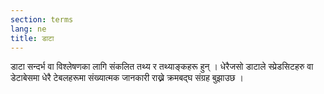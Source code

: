 ```yaml
---
section: terms
lang: ne
title: डाटा 
---
```


डाटा सन्दर्भ वा विश्लेषणका लागि संकलित तथ्य र तथ्याङ्कहरू हुन् । धेरैजसो डाटाले स्प्रेडसिटहरु वा डेटाबेसमा धेरै टेबलहरूमा संख्यात्मक जानकारी राख्ने क्रमबद्घ संग्रह बुझाउछ । 
